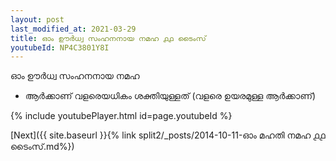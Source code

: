 ```yaml
---
layout: post
last_modified_at: 2021-03-29
title: ഓം ഊർധ്വ സംഹനനായ നമഹ ൧൧ ടൈംസ്
youtubeId: NP4C3801Y8I
---
```

 
 
 ഓം ഊർധ്വ സംഹനനായ നമഹ 
 
 -  ആർക്കാണ് വളരെയധികം ശക്തിയുള്ളത് (വളരെ ഉയരമുള്ള ആർക്കാണ്) 
 
  
 
  
 
 
 
 
 
 


{% include youtubePlayer.html id=page.youtubeId %}
 
[Next]({{ site.baseurl }}{% link  split2/_posts/2014-10-11-ഓം മഹതി നമഹ ൧൧ ടൈംസ്.md%})
 
